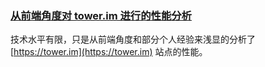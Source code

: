 ### [从前端角度对 tower.im 进行的性能分析](https://github.com/ccforward/cc/blob/master/Tower_Performance/README.md)

技术水平有限，只是从前端角度和部分个人经验来浅显的分析了 [https://tower.im](https://tower.im) 站点的性能。